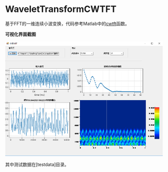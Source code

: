 # WaveletTransformCWTFT

基于FFT的一维连续小波变换，代码参考Matlab中的[cwtft](https://www.mathworks.com/help/wavelet/ref/cwtft.html)函数。

**可视化界面截图**

<div align="center">
 <kbd>
 <img src="https://raw.githubusercontent.com/xxlllq/WaveletTransformCWTFT/master/img/20200903093820.png" alt="可视化界面截图" width=700 />
 </kbd> 
 </div>


 其中测试数据在[testdata]目录。
